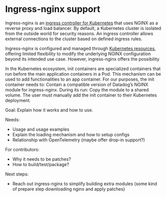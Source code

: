 # Ingress-nginx support
Ingress-nginx is an [ingress controller for Kubernetes](https://kubernetes.io/docs/concepts/services-networking/ingress/) that
uses NGINX as a reverse proxy and load balancer. By default, a Kubernetes cluster is isolated from the outside world for 
security reasons. An ingress controller allows external connections to the cluster based on defined ingress rules.

Ingress-nginx is configured and managed through [Kubernetes resources](https://kubernetes.io/docs/concepts/extend-kubernetes/api-extension/custom-resources/),
offering limited flexibility to modify the underlying NGINX configuration beyond its intended use case. However, ingress-nginx offers the possibility 

In the Kubernetes ecosystem, init containers are specialized containers that run before the main application containers in a Pod.
This mechanism can be used to add functionalities to an app container. For our purposes, the init container needs to:
Contain a compatible version of Datadog’s NGINX module for ingress-nginx.
During its run:
Copy the module to a shared volume.
The user must manually add the init container to their Kubernetes deployment.

Goal: Explain how it works and how to use.

Needs:
- Usage and usage examples
- Explain the loading mechanism and how to setup configs
- Relationship with OpenTelemetry (maybe offer drop-in support?)

For contributors:
- Why it needs to be patches?
- How to build/test/package?

Next steps:
- Reach out ingress-nginx to simplify building extra modules
(some kind of prepare step downloading nginx and apply patches)



